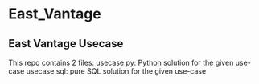 # East_Vantage
## East Vantage Usecase

This repo contains 2 files:
usecase.py: Python solution for the given use-case
usecase.sql: pure SQL solution for the given use-case
